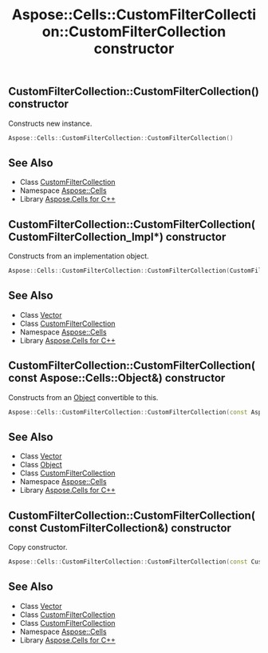 ﻿---
title: Aspose::Cells::CustomFilterCollection::CustomFilterCollection constructor
linktitle: CustomFilterCollection
second_title: Aspose.Cells for C++ API Reference
description: 'Aspose::Cells::CustomFilterCollection::CustomFilterCollection constructor. Constructs new instance in C++.'
type: docs
weight: 100
url: /cpp/aspose.cells/customfiltercollection/customfiltercollection/
---
## CustomFilterCollection::CustomFilterCollection() constructor


Constructs new instance.

```cpp
Aspose::Cells::CustomFilterCollection::CustomFilterCollection()
```

## See Also

* Class [CustomFilterCollection](../)
* Namespace [Aspose::Cells](../../)
* Library [Aspose.Cells for C++](../../../)
## CustomFilterCollection::CustomFilterCollection(CustomFilterCollection_Impl*) constructor


Constructs from an implementation object.

```cpp
Aspose::Cells::CustomFilterCollection::CustomFilterCollection(CustomFilterCollection_Impl *impl)
```

## See Also

* Class [Vector](../../vector/)
* Class [CustomFilterCollection](../)
* Namespace [Aspose::Cells](../../)
* Library [Aspose.Cells for C++](../../../)
## CustomFilterCollection::CustomFilterCollection(const Aspose::Cells::Object\&) constructor


Constructs from an [Object](../../object/) convertible to this.

```cpp
Aspose::Cells::CustomFilterCollection::CustomFilterCollection(const Aspose::Cells::Object &obj)
```

## See Also

* Class [Vector](../../vector/)
* Class [Object](../../object/)
* Class [CustomFilterCollection](../)
* Namespace [Aspose::Cells](../../)
* Library [Aspose.Cells for C++](../../../)
## CustomFilterCollection::CustomFilterCollection(const CustomFilterCollection\&) constructor


Copy constructor.

```cpp
Aspose::Cells::CustomFilterCollection::CustomFilterCollection(const CustomFilterCollection &src)
```

## See Also

* Class [Vector](../../vector/)
* Class [CustomFilterCollection](../)
* Class [CustomFilterCollection](../)
* Namespace [Aspose::Cells](../../)
* Library [Aspose.Cells for C++](../../../)
